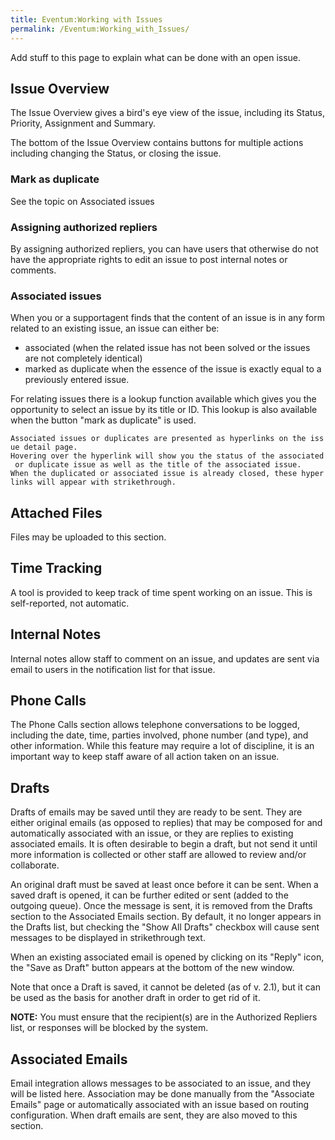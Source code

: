 ```yaml
---
title: Eventum:Working with Issues
permalink: /Eventum:Working_with_Issues/
---
```


Add stuff to this page to explain what can be done with an open issue.

Issue Overview
--------------

The Issue Overview gives a bird's eye view of the issue, including its Status, Priority, Assignment and Summary.

The bottom of the Issue Overview contains buttons for multiple actions including changing the Status, or closing the issue.

### Mark as duplicate

See the topic on Associated issues

### Assigning authorized repliers

By assigning authorized repliers, you can have users that otherwise do not have the appropriate rights to edit an issue to post internal notes or comments.

### Associated issues

When you or a supportagent finds that the content of an issue is in any form related to an existing issue, an issue can either be:

-   associated (when the related issue has not been solved or the issues are not completely identical)
-   marked as duplicate when the essence of the issue is exactly equal to a previously entered issue.

For relating issues there is a lookup function available which gives you the opportunity to select an issue by its title or ID. This lookup is also available when the button "mark as duplicate" is used.

`Associated issues or duplicates are presented as hyperlinks on the issue detail page. `
`Hovering over the hyperlink will show you the status of the associated or duplicate issue as well as the title of the associated issue.`
`When the duplicated or associated issue is already closed, these hyperlinks will appear with strikethrough.`

Attached Files
--------------

Files may be uploaded to this section.

Time Tracking
-------------

A tool is provided to keep track of time spent working on an issue. This is self-reported, not automatic.

Internal Notes
--------------

Internal notes allow staff to comment on an issue, and updates are sent via email to users in the notification list for that issue.

Phone Calls
-----------

The Phone Calls section allows telephone conversations to be logged, including the date, time, parties involved, phone number (and type), and other information. While this feature may require a lot of discipline, it is an important way to keep staff aware of all action taken on an issue.

Drafts
------

Drafts of emails may be saved until they are ready to be sent. They are either original emails (as opposed to replies) that may be composed for and automatically associated with an issue, or they are replies to existing associated emails. It is often desirable to begin a draft, but not send it until more information is collected or other staff are allowed to review and/or collaborate.

An original draft must be saved at least once before it can be sent. When a saved draft is opened, it can be further edited or sent (added to the outgoing queue). Once the message is sent, it is removed from the Drafts section to the Associated Emails section. By default, it no longer appears in the Drafts list, but checking the "Show All Drafts" checkbox will cause sent messages to be displayed in strikethrough text.

When an existing associated email is opened by clicking on its "Reply" icon, the "Save as Draft" button appears at the bottom of the new window.

Note that once a Draft is saved, it cannot be deleted (as of v. 2.1), but it can be used as the basis for another draft in order to get rid of it.

**NOTE:** You must ensure that the recipient(s) are in the Authorized Repliers list, or responses will be blocked by the system.

Associated Emails
-----------------

Email integration allows messages to be associated to an issue, and they will be listed here. Association may be done manually from the "Associate Emails" page or automatically associated with an issue based on routing configuration. When draft emails are sent, they are also moved to this section.